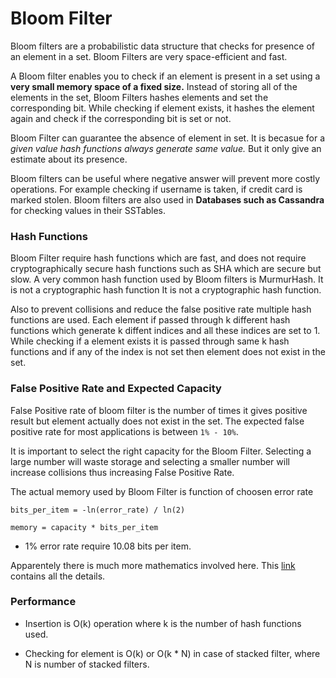 # Bloom Filter

Bloom filters are a probabilistic data structure that checks for presence of an element in a set. Bloom Filters are very space-efficient and fast.

A Bloom filter enables you to check if an element is present in a set using a <b>very small memory space of a fixed size.</b>
Instead of storing all of the elements in the set, Bloom Filters hashes elements and set the corresponding bit.
While checking if element exists, it hashes the element again and check if the corresponding bit is set or not.

Bloom Filter can guarantee the absence of element in set. It is becasue for a <em>given value hash functions always generate same value.</em>
But it only give an estimate about its presence.

Bloom filters can be useful where negative answer will prevent more costly operations. For example checking if username is taken, if credit card is marked stolen.
Bloom filters are also used in <b>Databases such as Cassandra</b> for checking values in their SSTables.


### Hash Functions
Bloom Filter require hash functions which are fast, and does not require cryptographically secure hash functions such as SHA which are secure but slow.
A very common hash function used by Bloom filters is MurmurHash. It is not a cryptographic hash function It is not a cryptographic hash function.

Also to prevent collisions and reduce the false positive rate multiple hash functions are used. Each element if passed through k different hash functions which generate k diffent indices and all these indices are set to 1.
While checking if a element exists it is passed through same k hash functions and if any of the index is not set then element does not exist in the set.


### False Positive Rate and Expected Capacity

False Positive rate of bloom filter is the number of times it gives positive result but element actually does not exist in the set.
The expected false positive rate for most applications is between `1% - 10%`.  

It is important to select the right capacity for the Bloom Filter. Selecting a large number will waste storage and selecting a smaller number will increase collisions thus increasing False Positive Rate.


The actual memory used by Bloom Filter is function of choosen error rate
```
bits_per_item = -ln(error_rate) / ln(2)

memory = capacity * bits_per_item 
```

- 1% error rate require 10.08 bits per item.

Apparentely there is much more mathematics involved here.
This [link](https://en.wikipedia.org/wiki/Bloom_filter) contains all the details.

### Performance

- Insertion is O(k) operation where k is the number of hash functions used.

- Checking for element is O(k) or O(k * N) in case of stacked filter, where N is number of stacked filters.
